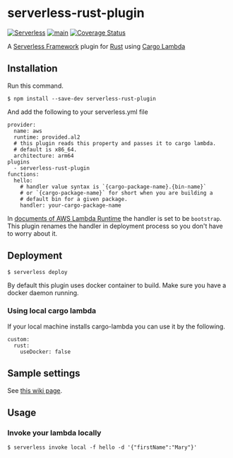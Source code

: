 # serverless-rust-plugin

[![Serverless](http://public.serverless.com/badges/v3.svg)](http://www.serverless.com)
[![main](https://github.com/kaicoh/serverless-rust-plugin/actions/workflows/test.yml/badge.svg)](https://github.com/kaicoh/serverless-rust-plugin/actions)
[![Coverage Status](https://coveralls.io/repos/github/kaicoh/serverless-rust-plugin/badge.svg?branch=main)](https://coveralls.io/github/kaicoh/serverless-rust-plugin?branch=main)

A [Serverless Framework](https://www.serverless.com/) plugin for [Rust](https://www.rust-lang.org/) using [Cargo Lambda](https://www.cargo-lambda.info/)

## Installation

Run this command.

```
$ npm install --save-dev serverless-rust-plugin
```

And add the following to your serverless.yml file

```
provider:
  name: aws
  runtime: provided.al2
  # this plugin reads this property and passes it to cargo lambda.
  # default is x86_64.
  architecture: arm64
plugins
  - serverless-rust-plugin
functions:
  hello:
    # handler value syntax is `{cargo-package-name}.{bin-name}`
    # or `{cargo-package-name}` for short when you are building a
    # default bin for a given package.
    handler: your-cargo-package-name
```

In [documents of AWS Lambda Runtime](https://github.com/awslabs/aws-lambda-rust-runtime) the handler is set to be `bootstrap`. This plugin renames the handler in deployment process so you don't have to worry about it.

## Deployment

```
$ serverless deploy
```

By default this plugin uses docker container to build. Make sure you have a docker daemon running.

### Using local cargo lambda

If your local machine installs cargo-lambda you can use it by the following.

```
custom:
  rust:
    useDocker: false
```

## Sample settings

See [this wiki page](https://github.com/kaicoh/serverless-rust-plugin/wiki/Sample).

## Usage

### Invoke your lambda locally

```
$ serverless invoke local -f hello -d '{"firstName":"Mary"}'
```
